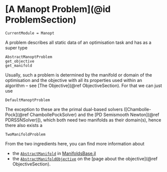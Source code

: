 # [A Manopt Problem](@id ProblemSection)

```@meta
CurrentModule = Manopt
```

A problem describes all static data of an optimisation task and has as a super type

```@docs
AbstractManoptProblem
get_objective
get_manifold
```

Usually, such a problem is determined by the manifold or domain of the optimisation and the objective with all its properties used within an algorithm – see [The Objective](@ref ObjectiveSection). For that we can just use

```@docs
DefaultManoptProblem
```

The exception to these are the primal dual-based solvers ([Chambolle-Pock](@ref ChambollePockSolver) and the [PD Semismooth Newton](@ref PDRSSNSolver)]), which both need two manifolds as their domain(s), hence there also exists a

```@docs
TwoManifoldProblem
```

From the two ingredients here, you can find more information about
* the [`AbstractManifold`](https://juliamanifolds.github.io/ManifoldsBase.jl/stable/types.html) in [ManifoldsBase.jl](https://juliamanifolds.github.io/ManifoldsBase.jl/stable/)
* the [`AbstractManifoldObjective`](@ref) on the [page about the objective](@ref ObjectiveSection).